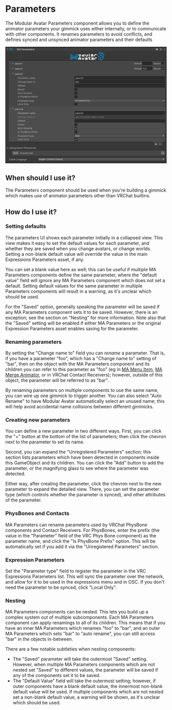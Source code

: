 ﻿# Parameters

The Modular Avatar Parameters component allows you to define the animator parameters your gimmick uses either internally,
or to communicate with other components. It renames parameters to avoid conflicts, and defines synced and unsynced
animator parameters and their defaults

![Parameters UI](parameters.png)


## When should I use it?

The Parameters component should be used when you're building a gimmick which makes use of animator parameters other
than VRChat builtins.

## How do I use it?

### Setting defaults

The parameters UI shows each parameter initially in a collapsed view. This view makes it easy to set the default values
for each parameter, and whether they are saved when you change avatars, or change worlds. Setting a non-blank default
value will override the value in the main Expressions Parameters asset, if any.

You can set a blank value here as well; this can be useful if multiple MA Parameters components define the same
parameter, where the "default value" field will ignore any MA Parameters component which does not set a default.
Setting default values for the same parameter in multiple Parameters components will result in a warning, as it's
unclear which should be used.

For the "Saved" option, generally speaking the parameter will be saved if any MA Parameters component sets it to be
saved. However, there is an exception; see the section on "Nesting" for more information. Note also that the "Saved"
setting will be enabled if either MA Parameters or the original Expression Parameters asset enables saving for the
parameter.

### Renaming parameters

By setting the "Change name to" field you can _rename_ a parameter. That is, if you have a parameter "foo", which has
a "Change name to" setting of "bar", then on the object with the MA Parameters component and its children you can
refer to this parameter as "foo" (eg in [MA Menu Item](menu-item.md), [MA Merge Animator](merge-animator.md), or in
VRChat Contact Receivers); however, outside of this object, the parameter will be referred to as "bar".

By renaming parameters on multiple components to use the same name, you can wire up one gimmick to trigger another.
You can also select "Auto Rename" to have Modular Avatar automatically select an unused name; this will help avoid
accidental name collisions between different gimmicks.

### Creating new parameters

You can define a new parameter in two different ways. First, you can click the "+" button at the bottom of the list of
parameters; then click the chevron next to the parameter to set its name.

Second, you can expand the "Unregistered Parameters" section; this section lists parameters which have been
detected in components inside this GameObject and its children. You can click the "Add" button to add the parameter,
or the magnifying glass to see where the parameter was detected.

Either way, after creating the parameter, click the chevron next to the new parameter to expand the detailed view.
There, you can set the parameter type (which controls whether the parameter is synced), and other attributes of the
parameter.

### PhysBones and Contacts

MA Parameters can rename parameters used by VRChat PhysBone components and Contact Receivers. For PhysBones, enter the
prefix (the value in the "Parameter" field of the VRC Phys Bone component) as the parameter name, and click the
"Is PhysBone Prefix" option. This will be automatically set if you add it via the "Unregistered Parameters" section.

### Expression Parameters

Set the "Parameter type" field to register the parameter in the VRC Expressions Parameters list. This will sync the
parameter over the network, and allow for it to be used in the expressions menu and in OSC. If you don't need the
parameter to be synced, click "Local Only". 

### Nesting

MA Parameters components can be nested. This lets you build up a complex system out of multiple subcomponents. Each
MA Parameters component can apply renamings to all of its children. This means that if you have an inner MA Parameters
which renames "foo" to "bar", and an outer MA Parameters which sets "bar" to "auto rename", you can still access "bar"
in the objects in-between.

There are a few notable subtleties when nesting components:

* The "Saved" parameter will take the outermost "Saved" setting. However, when multiple MA Parameters components which
  are not nested set "Saved" to different values, the parameter will be saved if any of the components set it to be
  saved.
* The "Default Value" field will take the outermost setting; however, if outer components have a blank default value,
  the innermost non-blank default value will be used. If multiple components which are not nested set a non-blank
  default value, a warning will be shown, as it's unclear which should be used.